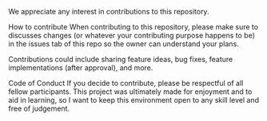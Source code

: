 We appreciate any interest in contributions to this repository.

How to contribute
When contributing to this repository, please make sure to discusses changes (or whatever your contributing purpose happens to be) in the issues tab of this repo so the owner can understand your plans.

Contributions could include sharing feature ideas, bug fixes, feature implementations (after approval), and more.

Code of Conduct
If you decide to contribute, please be respectful of all fellow participants. This project was ultimately made for enjoyment and to aid in learning, so I want to keep this environment open to any skill level and free of judgement.
